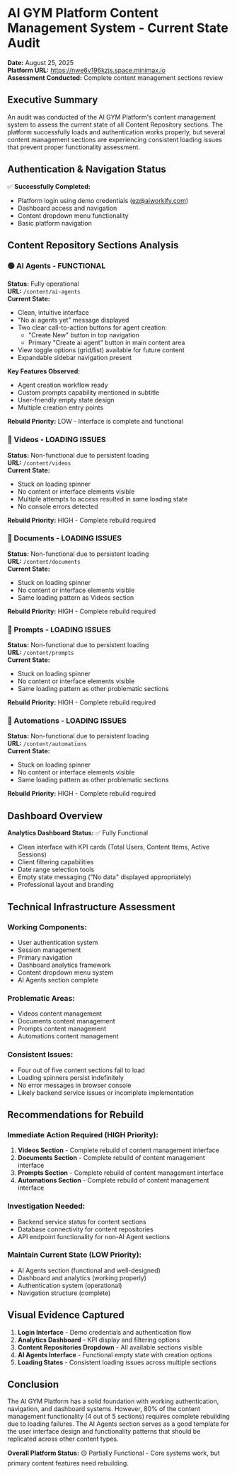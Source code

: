 # AI GYM Platform Content Management System - Current State Audit

**Date:** August 25, 2025  
**Platform URL:** https://nwe6v196kzjs.space.minimax.io  
**Assessment Conducted:** Complete content management sections review

## Executive Summary

An audit was conducted of the AI GYM Platform's content management system to assess the current state of all Content Repository sections. The platform successfully loads and authentication works properly, but several content management sections are experiencing consistent loading issues that prevent proper functionality assessment.

## Authentication & Navigation Status

✅ **Successfully Completed:**
- Platform login using demo credentials (ez@aiworkify.com)
- Dashboard access and navigation
- Content dropdown menu functionality
- Basic platform navigation

## Content Repository Sections Analysis

### 🟢 AI Agents - FUNCTIONAL
**Status:** Fully operational  
**URL:** `/content/ai-agents`  
**Current State:** 
- Clean, intuitive interface
- "No ai agents yet" message displayed
- Two clear call-to-action buttons for agent creation:
  - "Create New" button in top navigation
  - Primary "Create ai agent" button in main content area
- View toggle options (grid/list) available for future content
- Expandable sidebar navigation present

**Key Features Observed:**
- Agent creation workflow ready
- Custom prompts capability mentioned in subtitle
- User-friendly empty state design
- Multiple creation entry points

**Rebuild Priority:** LOW - Interface is complete and functional

### 🔴 Videos - LOADING ISSUES
**Status:** Non-functional due to persistent loading  
**URL:** `/content/videos`  
**Current State:** 
- Stuck on loading spinner
- No content or interface elements visible
- Multiple attempts to access resulted in same loading state
- No console errors detected

**Rebuild Priority:** HIGH - Complete rebuild required

### 🔴 Documents - LOADING ISSUES
**Status:** Non-functional due to persistent loading  
**URL:** `/content/documents`  
**Current State:** 
- Stuck on loading spinner
- No content or interface elements visible
- Same loading pattern as Videos section

**Rebuild Priority:** HIGH - Complete rebuild required

### 🔴 Prompts - LOADING ISSUES
**Status:** Non-functional due to persistent loading  
**URL:** `/content/prompts`  
**Current State:** 
- Stuck on loading spinner
- No content or interface elements visible
- Same loading pattern as other problematic sections

**Rebuild Priority:** HIGH - Complete rebuild required

### 🔴 Automations - LOADING ISSUES
**Status:** Non-functional due to persistent loading  
**URL:** `/content/automations`  
**Current State:** 
- Stuck on loading spinner
- No content or interface elements visible
- Same loading pattern as other problematic sections

**Rebuild Priority:** HIGH - Complete rebuild required

## Dashboard Overview

**Analytics Dashboard Status:** ✅ Fully Functional
- Clean interface with KPI cards (Total Users, Content Items, Active Sessions)
- Client filtering capabilities
- Date range selection tools
- Empty state messaging ("No data" displayed appropriately)
- Professional layout and branding

## Technical Infrastructure Assessment

### Working Components:
- User authentication system
- Session management
- Primary navigation
- Dashboard analytics framework
- Content dropdown menu system
- AI Agents section complete

### Problematic Areas:
- Videos content management
- Documents content management  
- Prompts content management
- Automations content management

### Consistent Issues:
- Four out of five content sections fail to load
- Loading spinners persist indefinitely
- No error messages in browser console
- Likely backend service issues or incomplete implementation

## Recommendations for Rebuild

### Immediate Action Required (HIGH Priority):
1. **Videos Section** - Complete rebuild of content management interface
2. **Documents Section** - Complete rebuild of content management interface
3. **Prompts Section** - Complete rebuild of content management interface
4. **Automations Section** - Complete rebuild of content management interface

### Investigation Needed:
- Backend service status for content sections
- Database connectivity for content repositories
- API endpoint functionality for non-AI Agent sections

### Maintain Current State (LOW Priority):
- AI Agents section (functional and well-designed)
- Dashboard and analytics (working properly)
- Authentication system (operational)
- Navigation structure (complete)

## Visual Evidence Captured

1. **Login Interface** - Demo credentials and authentication flow
2. **Analytics Dashboard** - KPI display and filtering options
3. **Content Repositories Dropdown** - All available sections visible
4. **AI Agents Interface** - Functional empty state with creation options
5. **Loading States** - Consistent loading issues across multiple sections

## Conclusion

The AI GYM Platform has a solid foundation with working authentication, navigation, and dashboard systems. However, 80% of the content management functionality (4 out of 5 sections) requires complete rebuilding due to loading failures. The AI Agents section serves as a good template for the user interface design and functionality patterns that should be replicated across other content types.

**Overall Platform Status:** 🟡 Partially Functional - Core systems work, but primary content features need rebuilding.
